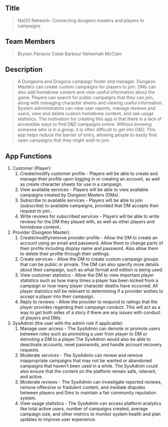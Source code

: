 ## Title
> Nat20 Network- Connecting dungeon masters and players to campaigns

## Team Members
> Brycen Parsons
> Caleb Barbour
> Nehemiah McClain

## Description 
> A Dungeons and Dragons campaign finder and manager. Dungeon Masters can create custom campaigns for players to join. DMs can also add homebrew content and view useful information about the game. Players can search for public campaigns that they can join, along with managing character sheets and viewing useful information. System administrators can view user reports, manage reviews and users, view and delete custom homebrew content, and see usage statistics.
> The motivation for creating this app is that there is a lack of accessible ways to find D&D campaigns online. Without knowing someone who is in a group, it is often difficult to get into D&D. This app helps reduce the barrier of entry, allowing people to easily find open campaigns that they might wish to join.

## App Functions
1. Customer (Player):
    1. Create/modify customer profile - Players will be able to create and manage their profile upon logging in or creating an account, as well as create character sheets for use in a campaign.
    2. View available services - Players will be able to view available campaigns created by Dungeon Masters (DMs).
    3. Subscribe to available services - Players will be able to join (subscribe) to available campaigns, provided that DM accepts their request to join..
    4. Write reviews for subscribed services - Players will be able to write reviews for the DM they played with, as well as other players and homebrew content..
2. Provider (Dungeon Master):
    1. Create/modify/remove provider profile - Allow the DM to create an account using an email and password. Allow them to change parts of their profile including display name and password. Also allow them to delete their profile through their settings.
    2. Create services - Allow the DM to create custom campaign groups that can be public or private. The DM can also specify more details about their campaign, such as what format and edition is being used.  
    3. View customer statistics -  Allow the DM to view important player statistics such as how many times a player has been kicked from a campaign or how many player character deaths have occurred. All player statistics will be relevant to determining if a provider wishes to accept a player into their campaign.
    4. Reply to reviews - Allow the provider to respond to ratings that the player provides regarding their campaign conduct. This will act as a way to get both sides of a story if there are any issues with conduct of players and DMs.  
3. SysAdmin (the user with the admin role if applicable):
    1. Manage user access - The SysAdmin can demote or promote users between roles such as promoting a user from player to DM or demoting a DM to a player.The SysAdmin would also be able to deactivate accounts, reset passwords, and handle account recovery requests.
    2. Moderate services - The SysAdmin can review and remove inappropriate campaigns that may not be wanted or abandoned campaigns that haven't been used in a while. The SysAdmin could also ensure that the content on the platform remain safe, relevant, and active.
    3. Moderate reviews - The SysAdmin can investigate reported reviews, remove offensive or fradulent content, and mediate disputes between players and Dms to maintain a fair community reputation system.
    4. View usage statistics - The SysAdmin can access platform analytics like total active users, number of campaigns created, average campaign size, and other metrics to monitor system health and plan updates to improve user experience.
